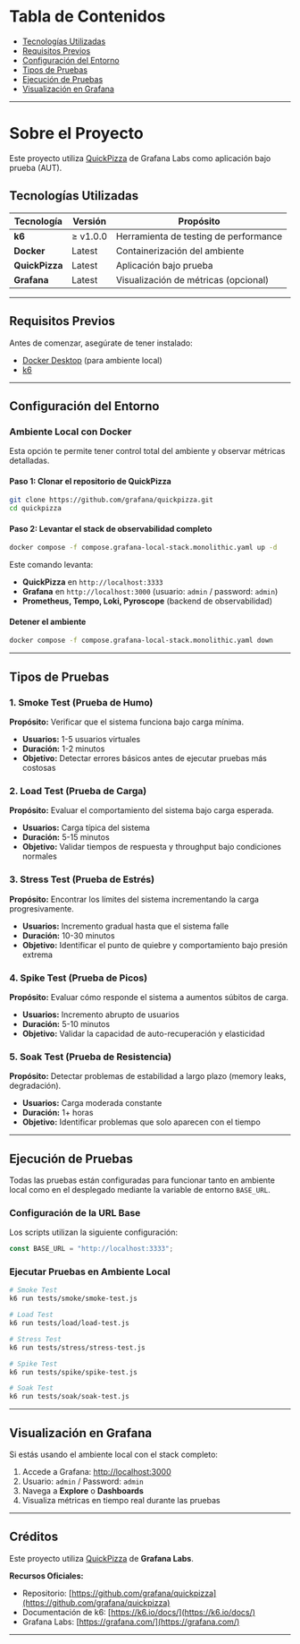 # Tabla de Contenidos

- [Tecnologías Utilizadas](#tecnologías-utilizadas)
- [Requisitos Previos](#requisitos-previos)
- [Configuración del Entorno](#configuración-del-entorno)
- [Tipos de Pruebas](#tipos-de-pruebas)
- [Ejecución de Pruebas](#ejecución-de-pruebas)
- [Visualización en Grafana](#visualización-en-grafana)

---

# Sobre el Proyecto

Este proyecto utiliza [QuickPizza](https://github.com/grafana/quickpizza) de Grafana Labs como aplicación bajo prueba (AUT).

## Tecnologías Utilizadas

| Tecnología     | Versión  | Propósito                             |
| -------------- | -------- | ------------------------------------- |
| **k6**         | ≥ v1.0.0 | Herramienta de testing de performance |
| **Docker**     | Latest   | Containerización del ambiente         |
| **QuickPizza** | Latest   | Aplicación bajo prueba                |
| **Grafana**    | Latest   | Visualización de métricas (opcional)  |

---

## Requisitos Previos

Antes de comenzar, asegúrate de tener instalado:

- [Docker Desktop](https://www.docker.com/products/docker-desktop) (para ambiente local)
- [k6](https://k6.io/docs/getting-started/installation/)

---

## Configuración del Entorno

### Ambiente Local con Docker

Esta opción te permite tener control total del ambiente y observar métricas detalladas.

#### Paso 1: Clonar el repositorio de QuickPizza

```bash
git clone https://github.com/grafana/quickpizza.git
cd quickpizza
```

#### Paso 2: Levantar el stack de observabilidad completo

```bash
docker compose -f compose.grafana-local-stack.monolithic.yaml up -d
```

Este comando levanta:

- **QuickPizza** en `http://localhost:3333`
- **Grafana** en `http://localhost:3000` (usuario: `admin` / password: `admin`)
- **Prometheus, Tempo, Loki, Pyroscope** (backend de observabilidad)

#### Detener el ambiente

```bash
docker compose -f compose.grafana-local-stack.monolithic.yaml down
```

---

## Tipos de Pruebas

### 1. **Smoke Test** (Prueba de Humo)

**Propósito:** Verificar que el sistema funciona bajo carga mínima.

- **Usuarios:** 1-5 usuarios virtuales
- **Duración:** 1-2 minutos
- **Objetivo:** Detectar errores básicos antes de ejecutar pruebas más costosas

### 2. **Load Test** (Prueba de Carga)

**Propósito:** Evaluar el comportamiento del sistema bajo carga esperada.

- **Usuarios:** Carga típica del sistema
- **Duración:** 5-15 minutos
- **Objetivo:** Validar tiempos de respuesta y throughput bajo condiciones normales

### 3. **Stress Test** (Prueba de Estrés)

**Propósito:** Encontrar los límites del sistema incrementando la carga progresivamente.

- **Usuarios:** Incremento gradual hasta que el sistema falle
- **Duración:** 10-30 minutos
- **Objetivo:** Identificar el punto de quiebre y comportamiento bajo presión extrema

### 4. **Spike Test** (Prueba de Picos)

**Propósito:** Evaluar cómo responde el sistema a aumentos súbitos de carga.

- **Usuarios:** Incremento abrupto de usuarios
- **Duración:** 5-10 minutos
- **Objetivo:** Validar la capacidad de auto-recuperación y elasticidad

### 5. **Soak Test** (Prueba de Resistencia)

**Propósito:** Detectar problemas de estabilidad a largo plazo (memory leaks, degradación).

- **Usuarios:** Carga moderada constante
- **Duración:** 1+ horas
- **Objetivo:** Identificar problemas que solo aparecen con el tiempo

---

## Ejecución de Pruebas

Todas las pruebas están configuradas para funcionar tanto en ambiente local como en el desplegado mediante la variable de entorno `BASE_URL`.

### Configuración de la URL Base

Los scripts utilizan la siguiente configuración:

```javascript
const BASE_URL = "http://localhost:3333";
```

### Ejecutar Pruebas en Ambiente Local

```bash
# Smoke Test
k6 run tests/smoke/smoke-test.js

# Load Test
k6 run tests/load/load-test.js

# Stress Test
k6 run tests/stress/stress-test.js

# Spike Test
k6 run tests/spike/spike-test.js

# Soak Test
k6 run tests/soak/soak-test.js
```

---

## Visualización en Grafana

Si estás usando el ambiente local con el stack completo:

1. Accede a Grafana: [http://localhost:3000](http://localhost:3000)
2. Usuario: `admin` / Password: `admin`
3. Navega a **Explore** o **Dashboards**
4. Visualiza métricas en tiempo real durante las pruebas

---

## Créditos

Este proyecto utiliza [QuickPizza](https://github.com/grafana/quickpizza) de **Grafana Labs**.

**Recursos Oficiales:**

- Repositorio: [https://github.com/grafana/quickpizza](https://github.com/grafana/quickpizza)
- Documentación de k6: [https://k6.io/docs/](https://k6.io/docs/)
- Grafana Labs: [https://grafana.com/](https://grafana.com/)

---
